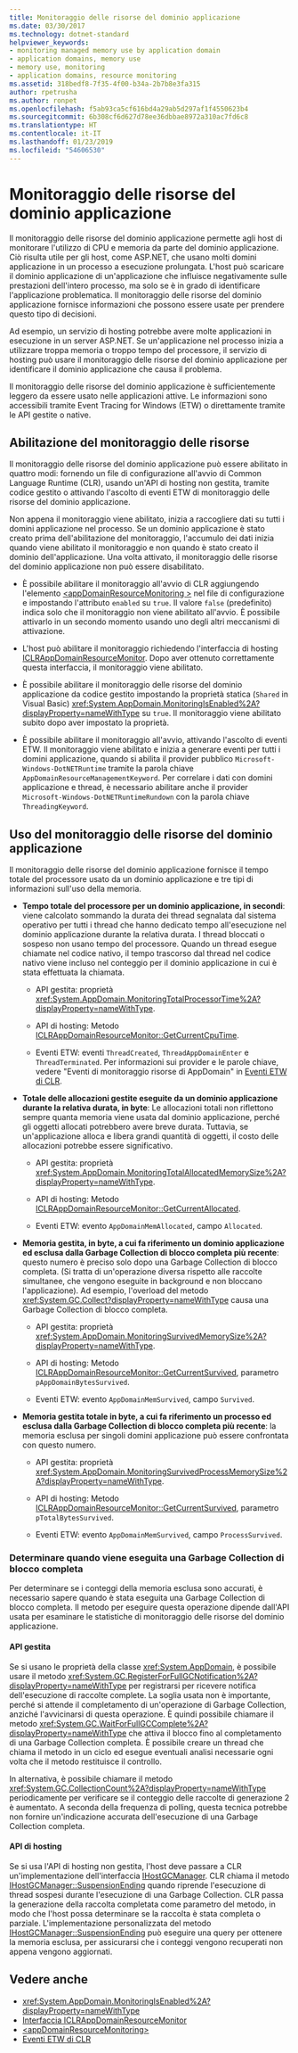 ```yaml
---
title: Monitoraggio delle risorse del dominio applicazione
ms.date: 03/30/2017
ms.technology: dotnet-standard
helpviewer_keywords:
- monitoring managed memory use by application domain
- application domains, memory use
- memory use, monitoring
- application domains, resource monitoring
ms.assetid: 318bedf8-7f35-4f00-b34a-2b7b8e3fa315
author: rpetrusha
ms.author: ronpet
ms.openlocfilehash: f5ab93ca5cf616bd4a29ab5d297af1f4550623b4
ms.sourcegitcommit: 6b308cf6d627d78ee36dbbae8972a310ac7fd6c8
ms.translationtype: HT
ms.contentlocale: it-IT
ms.lasthandoff: 01/23/2019
ms.locfileid: "54606530"
---
```

# <a name="application-domain-resource-monitoring"></a>Monitoraggio delle risorse del dominio applicazione
Il monitoraggio delle risorse del dominio applicazione permette agli host di monitorare l'utilizzo di CPU e memoria da parte del dominio applicazione. Ciò risulta utile per gli host, come ASP.NET, che usano molti domini applicazione in un processo a esecuzione prolungata. L'host può scaricare il dominio applicazione di un'applicazione che influisce negativamente sulle prestazioni dell'intero processo, ma solo se è in grado di identificare l'applicazione problematica. Il monitoraggio delle risorse del dominio applicazione fornisce informazioni che possono essere usate per prendere questo tipo di decisioni.  
  
 Ad esempio, un servizio di hosting potrebbe avere molte applicazioni in esecuzione in un server ASP.NET. Se un'applicazione nel processo inizia a utilizzare troppa memoria o troppo tempo del processore, il servizio di hosting può usare il monitoraggio delle risorse del dominio applicazione per identificare il dominio applicazione che causa il problema.  
  
 Il monitoraggio delle risorse del dominio applicazione è sufficientemente leggero da essere usato nelle applicazioni attive. Le informazioni sono accessibili tramite Event Tracing for Windows (ETW) o direttamente tramite le API gestite o native.  
  
## <a name="enabling-resource-monitoring"></a>Abilitazione del monitoraggio delle risorse  
 Il monitoraggio delle risorse del dominio applicazione può essere abilitato in quattro modi: fornendo un file di configurazione all'avvio di Common Language Runtime (CLR), usando un'API di hosting non gestita, tramite codice gestito o attivando l'ascolto di eventi ETW di monitoraggio delle risorse del dominio applicazione.  
  
 Non appena il monitoraggio viene abilitato, inizia a raccogliere dati su tutti i domini applicazione nel processo. Se un dominio applicazione è stato creato prima dell'abilitazione del monitoraggio, l'accumulo dei dati inizia quando viene abilitato il monitoraggio e non quando è stato creato il dominio dell'applicazione. Una volta attivato, il monitoraggio delle risorse del dominio applicazione non può essere disabilitato.  
  
-   È possibile abilitare il monitoraggio all'avvio di CLR aggiungendo l'elemento [\<appDomainResourceMonitoring >](../../../docs/framework/configure-apps/file-schema/runtime/appdomainresourcemonitoring-element.md) nel file di configurazione e impostando l'attributo `enabled` su `true`. Il valore `false` (predefinito) indica solo che il monitoraggio non viene abilitato all'avvio. È possibile attivarlo in un secondo momento usando uno degli altri meccanismi di attivazione.  
  
-   L'host può abilitare il monitoraggio richiedendo l'interfaccia di hosting [ICLRAppDomainResourceMonitor](../../../docs/framework/unmanaged-api/hosting/iclrappdomainresourcemonitor-interface.md). Dopo aver ottenuto correttamente questa interfaccia, il monitoraggio viene abilitato.  
  
-   È possibile abilitare il monitoraggio delle risorse del dominio applicazione da codice gestito impostando la proprietà statica (`Shared` in Visual Basic) <xref:System.AppDomain.MonitoringIsEnabled%2A?displayProperty=nameWithType> su `true`. Il monitoraggio viene abilitato subito dopo aver impostato la proprietà.  
  
-   È possibile abilitare il monitoraggio all'avvio, attivando l'ascolto di eventi ETW. Il monitoraggio viene abilitato e inizia a generare eventi per tutti i domini applicazione, quando si abilita il provider pubblico `Microsoft-Windows-DotNETRuntime` tramite la parola chiave `AppDomainResourceManagementKeyword`. Per correlare i dati con domini applicazione e thread, è necessario abilitare anche il provider `Microsoft-Windows-DotNETRuntimeRundown` con la parola chiave `ThreadingKeyword`.  
  
## <a name="using-arm"></a>Uso del monitoraggio delle risorse del dominio applicazione  
 Il monitoraggio delle risorse del dominio applicazione fornisce il tempo totale del processore usato da un dominio applicazione e tre tipi di informazioni sull'uso della memoria.  
  
-   **Tempo totale del processore per un dominio applicazione, in secondi**: viene calcolato sommando la durata dei thread segnalata dal sistema operativo per tutti i thread che hanno dedicato tempo all'esecuzione nel dominio applicazione durante la relativa durata. I thread bloccati o sospeso non usano tempo del processore. Quando un thread esegue chiamate nel codice nativo, il tempo trascorso dal thread nel codice nativo viene incluso nel conteggio per il dominio applicazione in cui è stata effettuata la chiamata.  
  
    -   API gestita: proprietà <xref:System.AppDomain.MonitoringTotalProcessorTime%2A?displayProperty=nameWithType>.  
  
    -   API di hosting: Metodo [ICLRAppDomainResourceMonitor::GetCurrentCpuTime](../../../docs/framework/unmanaged-api/hosting/iclrappdomainresourcemonitor-getcurrentcputime-method.md).  
  
    -   Eventi ETW: eventi `ThreadCreated`, `ThreadAppDomainEnter` e `ThreadTerminated`. Per informazioni sui provider e le parole chiave, vedere "Eventi di monitoraggio risorse di AppDomain" in [Eventi ETW di CLR](../../../docs/framework/performance/clr-etw-events.md).  
  
-   **Totale delle allocazioni gestite eseguite da un dominio applicazione durante la relativa durata, in byte**: Le allocazioni totali non riflettono sempre quanta memoria viene usata dal dominio applicazione, perché gli oggetti allocati potrebbero avere breve durata. Tuttavia, se un'applicazione alloca e libera grandi quantità di oggetti, il costo delle allocazioni potrebbe essere significativo.  
  
    -   API gestita: proprietà <xref:System.AppDomain.MonitoringTotalAllocatedMemorySize%2A?displayProperty=nameWithType>.  
  
    -   API di hosting: Metodo [ICLRAppDomainResourceMonitor::GetCurrentAllocated](../../../docs/framework/unmanaged-api/hosting/iclrappdomainresourcemonitor-getcurrentallocated-method.md).  
  
    -   Eventi ETW: evento `AppDomainMemAllocated`, campo `Allocated`.  
  
-   **Memoria gestita, in byte, a cui fa riferimento un dominio applicazione ed esclusa dalla Garbage Collection di blocco completa più recente**: questo numero è preciso solo dopo una Garbage Collection di blocco completa. (Si tratta di un'operazione diversa rispetto alle raccolte simultanee, che vengono eseguite in background e non bloccano l'applicazione). Ad esempio, l'overload del metodo <xref:System.GC.Collect?displayProperty=nameWithType> causa una Garbage Collection di blocco completa.  
  
    -   API gestita: proprietà <xref:System.AppDomain.MonitoringSurvivedMemorySize%2A?displayProperty=nameWithType>.  
  
    -   API di hosting: Metodo [ICLRAppDomainResourceMonitor::GetCurrentSurvived](../../../docs/framework/unmanaged-api/hosting/iclrappdomainresourcemonitor-getcurrentsurvived-method.md), parametro `pAppDomainBytesSurvived`.  
  
    -   Eventi ETW: evento `AppDomainMemSurvived`, campo `Survived`.  
  
-   **Memoria gestita totale in byte, a cui fa riferimento un processo ed esclusa dalla Garbage Collection di blocco completa più recente**: la memoria esclusa per singoli domini applicazione può essere confrontata con questo numero.  
  
    -   API gestita: proprietà <xref:System.AppDomain.MonitoringSurvivedProcessMemorySize%2A?displayProperty=nameWithType>.  
  
    -   API di hosting: Metodo [ICLRAppDomainResourceMonitor::GetCurrentSurvived](../../../docs/framework/unmanaged-api/hosting/iclrappdomainresourcemonitor-getcurrentsurvived-method.md), parametro `pTotalBytesSurvived`.  
  
    -   Eventi ETW: evento `AppDomainMemSurvived`, campo `ProcessSurvived`.  
  
### <a name="determining-when-a-full-blocking-collection-occurs"></a>Determinare quando viene eseguita una Garbage Collection di blocco completa  
 Per determinare se i conteggi della memoria esclusa sono accurati, è necessario sapere quando è stata eseguita una Garbage Collection di blocco completa. Il metodo per eseguire questa operazione dipende dall'API usata per esaminare le statistiche di monitoraggio delle risorse del dominio applicazione.  
  
#### <a name="managed-api"></a>API gestita  
 Se si usano le proprietà della classe <xref:System.AppDomain>, è possibile usare il metodo <xref:System.GC.RegisterForFullGCNotification%2A?displayProperty=nameWithType> per registrarsi per ricevere notifica dell'esecuzione di raccolte complete. La soglia usata non è importante, perché si attende il completamento di un'operazione di Garbage Collection, anziché l'avvicinarsi di questa operazione. È quindi possibile chiamare il metodo <xref:System.GC.WaitForFullGCComplete%2A?displayProperty=nameWithType> che attiva il blocco fino al completamento di una Garbage Collection completa. È possibile creare un thread che chiama il metodo in un ciclo ed esegue eventuali analisi necessarie ogni volta che il metodo restituisce il controllo.  
  
 In alternativa, è possibile chiamare il metodo <xref:System.GC.CollectionCount%2A?displayProperty=nameWithType> periodicamente per verificare se il conteggio delle raccolte di generazione 2 è aumentato. A seconda della frequenza di polling, questa tecnica potrebbe non fornire un'indicazione accurata dell'esecuzione di una Garbage Collection completa.  
  
#### <a name="hosting-api"></a>API di hosting  
 Se si usa l'API di hosting non gestita, l'host deve passare a CLR un'implementazione dell'interfaccia [IHostGCManager](../../../docs/framework/unmanaged-api/hosting/ihostgcmanager-interface.md). CLR chiama il metodo [IHostGCManager::SuspensionEnding](../../../docs/framework/unmanaged-api/hosting/ihostgcmanager-suspensionending-method.md) quando riprende l'esecuzione di thread sospesi durante l'esecuzione di una Garbage Collection. CLR passa la generazione della raccolta completata come parametro del metodo, in modo che l'host possa determinare se la raccolta è stata completa o parziale. L'implementazione personalizzata del metodo [IHostGCManager::SuspensionEnding](../../../docs/framework/unmanaged-api/hosting/ihostgcmanager-suspensionending-method.md) può eseguire una query per ottenere la memoria esclusa, per assicurarsi che i conteggi vengono recuperati non appena vengono aggiornati.  
  
## <a name="see-also"></a>Vedere anche

- <xref:System.AppDomain.MonitoringIsEnabled%2A?displayProperty=nameWithType>
- [Interfaccia ICLRAppDomainResourceMonitor](../../../docs/framework/unmanaged-api/hosting/iclrappdomainresourcemonitor-interface.md)
- [\<appDomainResourceMonitoring>](../../../docs/framework/configure-apps/file-schema/runtime/appdomainresourcemonitoring-element.md)
- [Eventi ETW di CLR](../../../docs/framework/performance/clr-etw-events.md)
